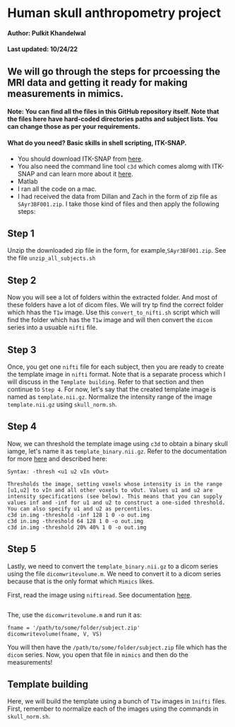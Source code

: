 # Human skull anthropometry project
#### Author: Pulkit Khandelwal
#### Last updated: 10/24/22
## We will go through the steps for prcoessing the MRI data and getting it ready for making measurements in mimics.
#### Note: You can find all the files in this GitHub repository itself. Note that the files here have hard-coded directories paths and subject lists. You can change those as per your requirements.

#### What do you need? Basic skills in shell scripting, ITK-SNAP.
- You should download ITK-SNAP from [here](http://www.itksnap.org/pmwiki/pmwiki.php).
- You also need the command line tool `c3d` which comes alomg with ITK-SNAP and can learn more about it [here](http://www.itksnap.org/pmwiki/pmwiki.php?n=Convert3D.Convert3D).
- Matlab
- I ran all the code on a mac.
- I had received the data from Dillan and Zach in the form of zip file as `SAyr3BF001.zip`. I take those kind of files and then apply the following steps:

## Step 1
Unzip the downloaded zip file in the form, for example,`SAyr3BF001.zip`. See the file `unzip_all_subjects.sh`

## Step 2
Now you will see a lot of folders within the extracted folder. And most of these folders have a lot of dicom files. We will try tp find the correct folder which hhas the `T1w` image. Use this `convert_to_nifti.sh` script which will find the folder which has the `T1w` image and will then convert the `dicom` series into a usuable `nifti` file.

## Step 3
Once, you get one `nifti` file for each subject, then you are ready to create the template image in `nifti` format. Note that is a separate process which I will discuss in the `Template building`. Refer to that section and then continue to `Step 4`. For now, let's say that the created template image is named as `template.nii.gz`. Normalize the intensity range of the image `template.nii.gz` using `skull_norm.sh`.

## Step 4
Now, we can threshold the template image using `c3d` to obtain a binary skull iamge, let's name it as `template_binary.nii.gz`. Refer to the documentation for more [here](http://www.itksnap.org/pmwiki/pmwiki.php?n=Convert3D.Documentation) and described here:

```-thresh, -threshold: Binary thresholding
Syntax: -thresh <u1 u2 vIn vOut>

Thresholds the image, setting voxels whose intensity is in the range [u1,u2] to vIn and all other voxels to vOut. Values u1 and u2 are intensity specifications (see below). This means that you can supply values inf and -inf for u1 and u2 to construct a one-sided threshold. You can also specify u1 and u2 as percentiles.
c3d in.img -threshold -inf 128 1 0 -o out.img
c3d in.img -threshold 64 128 1 0 -o out.img
c3d in.img -threshold 20% 40% 1 0 -o out.img
```

## Step 5
Lastly, we need to convert the `template_binary.nii.gz` to a dicom series using the file `dicomwritevolume.m`. We need to convert it to a dicom series because that is the only format which `Mimics` likes.

First, read the image using `niftiread`. See documentation [here](https://www.mathworks.com/help/images/ref/niftiread.html).
```V = niftiread('template_binary.nii.gz');
```
The, use the `dicomwritevolume.m` and run it as:
```VS = [1 1 1] % this the voxel spacing and send the correct ones for your image.
fname = '/path/to/some/folder/subject.zip'
dicomwritevolume(fname, V, VS)
```
You will then have the `/path/to/some/folder/subject.zip` file which has the `dicom` series. Now, you open that file in `mimics` and then do the measurements!

## Template building
Here, we will build the template using a bunch of `T1w` images in `1nifti` files. First, remember to normalize each of the images using the commands in `skull_norm.sh`.


